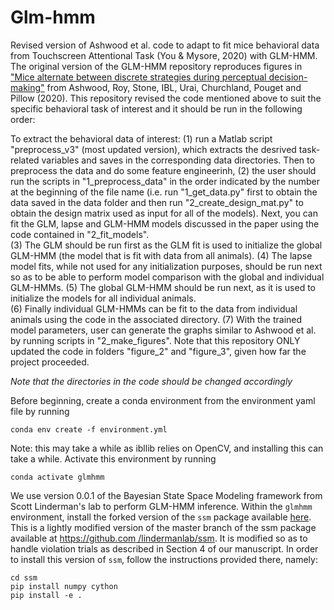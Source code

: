# Glm-hmm
Revised version of Ashwood et al. code to adapt to fit mice behavioral data from Touchscreen Attentional Task (You & Mysore, 2020) with
GLM-HMM. The original version of the GLM-HMM repository reproduces figures in ["Mice alternate between discrete strategies
 during perceptual decision-making"](https://www.biorxiv.org/content/10.1101/2020.10.19.346353v4.full.pdf) from Ashwood, Roy, Stone, IBL, Urai, Churchland, Pouget and Pillow (2020). This repository revised the code mentioned above to suit the specific behavioral task of interest and it should be run in the following order:

To extract the behavioral data of interest:
 (1) run a Matlab script "preprocess_v3" (most updated version), which extracts the desrived task-related variables
and saves in the corresponding data directories. 
Then to preprocess the data and do some feature engineerinh, 
 (2) the user should run the scripts in "1_preprocess_data" in the order indicated by the number at the beginning of the file name (i.e. run "1_get_data.py" first to obtain the data saved in the data folder and then run "2_create_design_mat.py" to obtain the design matrix used as input for all of the models). 
Next, you can fit the GLM, lapse and GLM-HMM models discussed in the paper using the code contained in "2_fit_models".  
 (3) The GLM should be run first as the GLM fit is used to initialize the global GLM-HMM (the model that is fit with data from all animals). 
 (4) The lapse model fits, while not used for any initialization purposes, should be run next so as to be able to perform model comparison with the global and individual GLM-HMMs. 
 (5) The global GLM-HMM should be run next, as it is used to initialize the models for all individual animals.  
 (6) Finally individual GLM-HMMs can be fit to the data from individual animals using the code in the associated directory. 
 (7) With the trained model parameters, user can generate the graphs similar to Ashwood et al. by running scripts in "2_make_figures". Note that this repository ONLY updated the code in folders "figure_2" and "figure_3", given how far the project proceeded. 

*Note that the directories in the code should be changed accordingly*

Before beginning, create a conda environment from the environment yaml file by running 
```
conda env create -f environment.yml
```
Note: this may take a while as ibllib relies on OpenCV, and installing
 this can take a while.  Activate this
 environment by running 
 ```
 conda activate glmhmm
```

We use version 0.0.1 of the Bayesian State Space Modeling framework from
 Scott Linderman's lab to perform GLM-HMM inference.  Within the `glmhmm
 ` environment, install the forked version of the `ssm` package available 
  [here](https://github.com/zashwood/ssm).  This is a lightly modified
   version of
   the
  master branch of the ssm package available at [https://github.com
  /lindermanlab/ssm](https://github.com/lindermanlab/ssm).  It is modified so as to handle violation trials as
   described in Section 4 of our manuscript.  In order to install this
    version of `ssm`, follow the instructions provided there, namely: 
    
```
cd ssm
pip install numpy cython
pip install -e .
```
